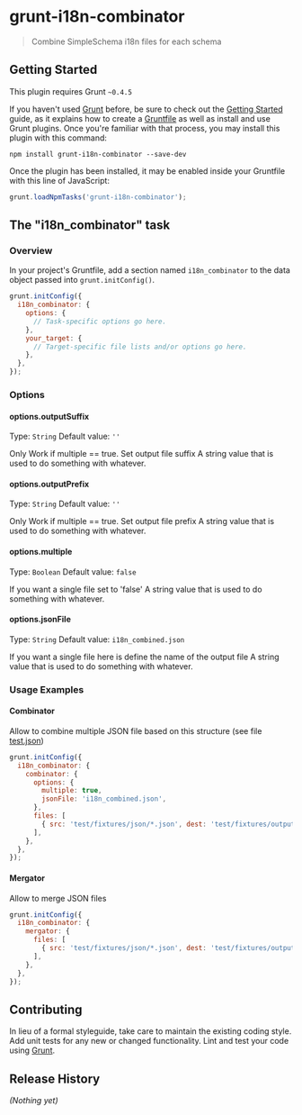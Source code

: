 # grunt-i18n-combinator

> Combine SimpleSchema i18n files for each schema

## Getting Started
This plugin requires Grunt `~0.4.5`

If you haven't used [Grunt](http://gruntjs.com/) before, be sure to check out the [Getting Started](http://gruntjs.com/getting-started) guide, as it explains how to create a [Gruntfile](http://gruntjs.com/sample-gruntfile) as well as install and use Grunt plugins. Once you're familiar with that process, you may install this plugin with this command:

```shell
npm install grunt-i18n-combinator --save-dev
```

Once the plugin has been installed, it may be enabled inside your Gruntfile with this line of JavaScript:

```js
grunt.loadNpmTasks('grunt-i18n-combinator');
```

## The "i18n_combinator" task

### Overview
In your project's Gruntfile, add a section named `i18n_combinator` to the data object passed into `grunt.initConfig()`.

```js
grunt.initConfig({
  i18n_combinator: {
    options: {
      // Task-specific options go here.
    },
    your_target: {
      // Target-specific file lists and/or options go here.
    },
  },
});
```

### Options

#### options.outputSuffix
Type: `String`
Default value: `''`

Only Work if multiple == true. Set output file suffix
A string value that is used to do something with whatever.

#### options.outputPrefix
Type: `String`
Default value: `''`

Only Work if multiple == true. Set output file prefix
A string value that is used to do something with whatever.

#### options.multiple
Type: `Boolean`
Default value: `false`

If you want a single file set to 'false'
A string value that is used to do something with whatever.

#### options.jsonFile
Type: `String`
Default value: `i18n_combined.json`

If you want a single file here is define the name of the output file
A string value that is used to do something with whatever.

### Usage Examples

#### Combinator

Allow to combine multiple JSON file based on this structure (see file [test.json](test/fixtures/json/test.json))

```js
grunt.initConfig({
  i18n_combinator: {
    combinator: {
      options: {
        multiple: true,
        jsonFile: 'i18n_combined.json',
      },
      files: [
        { src: 'test/fixtures/json/*.json', dest: 'test/fixtures/output/' },
      ],
    },
  },
});
```

#### Mergator

Allow to merge JSON files

```js
grunt.initConfig({
  i18n_combinator: {
    mergator: {
      files: [
        { src: 'test/fixtures/json/*.json', dest: 'test/fixtures/output/output.json' },
      ],
    },
  },
});
```

## Contributing
In lieu of a formal styleguide, take care to maintain the existing coding style. Add unit tests for any new or changed functionality. Lint and test your code using [Grunt](http://gruntjs.com/).

## Release History
_(Nothing yet)_
